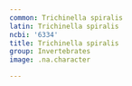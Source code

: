 ```yaml
---
common: Trichinella spiralis
latin: Trichinella spiralis
ncbi: '6334'
title: Trichinella spiralis
group: Invertebrates
image: .na.character

---
```

